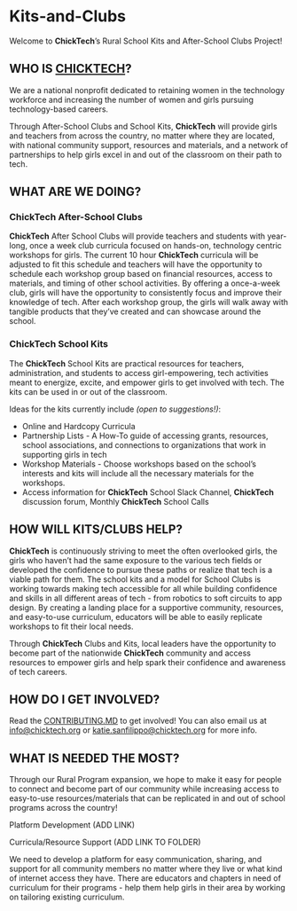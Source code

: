 # Kits-and-Clubs

Welcome to **ChickTech**’s Rural School Kits and After-School Clubs Project!

## WHO IS [CHICKTECH](https://chicktech.org/)?

We are a national nonprofit dedicated to retaining women in the technology workforce and increasing the number of women and girls pursuing technology-based careers.  

Through After-School Clubs and School Kits, **ChickTech** will provide girls and teachers from across the country, no matter where they are located, with national community support, resources and materials, and a network of partnerships to help girls excel in and out of the classroom on their path to tech.

## WHAT ARE WE DOING?

### ChickTech After-School Clubs

**ChickTech** After School Clubs will provide teachers and students with year-long, once a week club curricula focused on hands-on, technology centric workshops for girls.  The current 10 hour **ChickTech** curricula will be adjusted to fit this schedule and teachers will have the opportunity to schedule each workshop group based on financial resources, access to materials, and timing of other school activities.  By offering a once-a-week club, girls will have the opportunity to consistently focus and improve their knowledge of tech.  After each workshop group, the girls will walk away with tangible products that they’ve created and can showcase around the school.

### ChickTech School Kits

The **ChickTech** School Kits are practical resources for teachers, administration, and students to access girl-empowering, tech activities meant to energize, excite, and empower girls to get involved with tech.  The kits can be used in or out of the classroom.  

Ideas for the kits currently include *(open to suggestions!)*:

- Online and Hardcopy Curricula
- Partnership Lists - A How-To guide of accessing grants, resources, school associations, and connections to organizations that work in supporting girls in tech
- Workshop Materials - Choose workshops based on the school’s interests and kits will include all the necessary materials for the workshops.
- Access information for **ChickTech** School Slack Channel, **ChickTech** discussion forum, Monthly **ChickTech** School Calls

## HOW WILL KITS/CLUBS HELP?

**ChickTech** is continuously striving to meet the often overlooked girls, the girls who haven’t had the same exposure to the various tech fields or developed the confidence to pursue these paths or realize that tech is a viable path for them. The school kits and a model for School Clubs is working towards making tech accessible for all while building confidence and skills in all different areas of tech - from robotics to soft circuits to app design.  By creating a landing place for a supportive community, resources, and easy-to-use curriculum, educators will be able to easily replicate workshops to fit their local needs.

Through **ChickTech** Clubs and Kits,  local leaders have the opportunity to become part of the nationwide **ChickTech** community and access resources to empower girls and help spark their confidence and awareness of tech careers.

## HOW DO I GET INVOLVED?

Read the [CONTRIBUTING.MD](https://github.com/ChickTech/Kits-and-Clubs/blob/master/Contributing.md) to get involved!
You can also email us at [info@chicktech.org](info@chicktech.org) or [katie.sanfilippo@chicktech.org](katie.sanfilippo@chicktech.org)  for more info.

## WHAT IS NEEDED THE MOST?

Through our Rural Program expansion, we hope to make it easy for people to connect and become part of our community while increasing access to easy-to-use resources/materials that can be replicated in and out of school programs across the country!

Platform Development (ADD LINK)

Curricula/Resource Support (ADD LINK TO FOLDER)


We need to develop a platform for easy communication, sharing, and support for all community members no matter where they live or what kind of internet access they have.  There are educators and chapters in need of curriculum for their programs - help them help girls in their area by working on tailoring existing curriculum.
